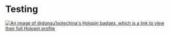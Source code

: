 # Testing

[![An image of @donqu1xotechina's Holopin badges, which is a link to view their full Holopin profile](https://holopin.me/donqu1xotechina)](https://holopin.io/@donqu1xotechina)

